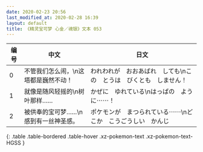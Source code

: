 ```yaml
---
date: 2020-02-23 20:56
last_modified_at: 2020-02-28 16:39
layout: default
title: 《精灵宝可梦 心金／魂银》文本 053
---
```

| 编号 | 中文 | 日文 |
| ---- | ---- | ---- |
| 0 | 不管我们怎么闹，\n这塔都是巍然不动！ | われわれが　おおあばれ　しても\nこの　とうは　びくとも　しません！ |
| 1 | 就像是随风轻摇的\n树叶那样…… | かぜに　ゆれている\nはっぱの　ように⋯⋯！ |
| 2 | 被供奉的宝可梦……\n感到有一丝神圣感。 | ポケモンが　まつられている⋯⋯\nどこか　こうごうしい　かんじ |
{: .table .table-bordered .table-hover .xz-pokemon-text .xz-pokemon-text-HGSS }